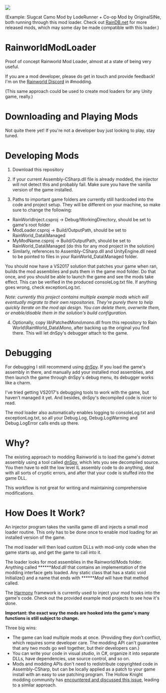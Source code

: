 ![](https://i.imgur.com/KSE4URu.gif)

(Example: Slugcat Camo Mod by LodeRunner + Co-op Mod by OriginalSINe, both running through this mod loader. Check out [RainDB.net](http://www.raindb.net) for more released mods, which may some day be made compatible with this loader.)

# RainworldModLoader
Proof of concept Rainworld Mod Loader, almost at a state of being very useful.

If you are a mod developer, please do get in touch and provide feedback! I'm on the [Rainworld Discord](https://discordapp.com/invite/SBmHbpW) in #modding.

(This same approach could be used to create mod loaders for any Unity game, really.)

# Downloading and Playing Mods

Not quite there yet! If you're not a developer buy just looking to play, stay tuned.

# Developing Mods

1. Download this repository

2. If your current Assembly-CSharp.dll file is already modded, the injector will not detect this and probably fail. Make sure you have the vanilla version of the game installed.

3. Paths to important game folders are currently still hardcoded into the code and project setup. They will be different on your machine, so make sure to change the following:

* RainWorldInject.csproj -> Debug/WorkingDirectory, should be set to game's root folder
* ModLoader.csproj       -> Build/OutputPath, should be set to RainWorld_Data\Managed
* MyModName.csproj       -> Build/OutputPath, should be set to RainWorld_Data\Managed (do this for any mod project in the solution)
* Similarly, references to Assembly-CSharp.dll and UnityEngine.dll need to be pointed to files in your RainWorld_Data\Managed folder.

You should now have a VS2017 solution that patches your game when ran, builds the mod assemblies and puts them in the game mod folder. Do that once, and you should be able to launch the game and see the mods take effect. This can be verified in the produced consoleLog.txt file. If anything goes wrong, check exceptionLog.txt.

*Note: currently this project contains multiple example mods which will eventually migrate to their own repositories. They're purely there to help quickly iterate on the mod api design. You can delete them, overwrite them, or enable/disable them in the solution's build configuration.*

4. Optionally, copy lib\PatchedMono\mono.dll from this repository to Rain World\RainWorld_Data\Mono, after backing up the original you find there. This will let dnSpy's debugger attach to the game.

# Debugging

For debugging I still recommend using [dnSpy](https://github.com/0xd4d/dnSpy/wiki/Debugging-Unity-Games). If you load the game's assembly in there, and manually add your installed mod assemblies, and then launch the game through dnSpy's debug menu, its debugger works like a charm.

I've tried getting VS2017's debugging tools to work with the game, but haven't managed it yet. And besides, dnSpy's decompiled code is nicer to read.

The mod loader also automatically enables logging to consoleLog.txt and exceptionLog.txt, so all your Debug.Log, Debug.LogWarning and Debug.LogError calls ends up there.

# Why?

The existing approach to modding Rainworld is to load the game's dotnet assembly using a tool called [dnSpy](https://github.com/0xd4d/dnSpy/), which lets you see decompiled source. You then have to edit the low level IL assembly code to do anything, deal with all sorts of cryptic errors, and after that your code is stuffed into the game DLL.

This workflow is not great for writing and maintaining comprehensive modifications.

# How Does It Work?

An injector program takes the vanilla game dll and injects a small mod loader routine. This only has to be done once to enable mod loading for an installed version of the game.

The mod loader will then load custom DLLs with mod-only code when the game starts up, and get the game to call into it.

The loader looks for mod assemblies in the Rainworld/Mods folder. Anything called *******Mod.dll* that contains an implementation of the modding interface gets loaded. Any static class that has a static void Initialize() and a name that ends with *******Mod* will have that method called.

The [Harmony](https://github.com/pardeike/Harmony/wiki) framework is currently used to inject your mod hooks into the game's code. Check out the provided example mod projects to see how it's done.

**Important: the exact way the mods are hooked into the game's many functions is still subject to change.**

Three big wins:

- The game can load multiple mods at once. (Providing they don't conflict, which requires some developer care. The modding API can't guarantee that any two mods go well together, but their developers can.)
- You can write your code in visual studio, in C#, organize it into separate DLLs, have dependencies, use source control, and so on.
- Mods and modding APIs don't need to redistribute copyrighted code in Assembly-CSharp, but can be locally applied as a patch to your game install with an easy to use patching program. The Hollow Knight modding community has [encountered and discussed this issue](https://gist.github.com/thejoshwolfe/db369bebf6518227c830fffee12ddbec), leading to a similar approach.

